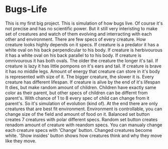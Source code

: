 # Bugs-Life

This is my first big project.
This is simulation of how bugs live. Of course it's not precise and has no scientific power.
But it still very interisting to make set of creatures and watch of them evolving and interracting with each other
and environment. There are few specs of every creature. How creature looks highly depends on it specs.
If creature is a predator it has a white oval on his back perpendicular to his body.
If creature is herbivourous it has a white oval on his back parallel to to his body.
If creature is omnivourous it has both ovals.
The older the creature the longer it's tail.
If creature is lazy it has little pompons on it's ears and tail.
If creature is brave it has no middle legs.
Amount of energy that creature can store in it's body is represented with size of it.
The bigger creature, the slower it is.
Every creature has different lifespan. If creature is alive by the end of it's lifespan
It dies, but make random amount of children.
Children have exactly same color as their parent, but other specs of children can be differnt from parent's.
With chance of 1 to 8 every spec of child can change from it parent's.
So it's simulation of evolution (kind of). At the end there are only creatures that are best fit environment.
Environment is controllable, you can change size of the field and amount of food on it.
Balanced set button creates 7 creatures with polar different specs.
Random set button creates renadom amount of creature with reandom specs.
You can manualy change each creature specs with 'Change' button.
Changed creatures become white.
'Show insides' button shows how creatures think and why they move like they move.
